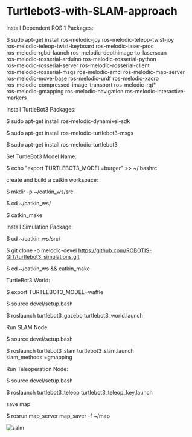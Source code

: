 # Turtlebot3-with-SLAM-approach

Install Dependent ROS 1 Packages:

$ sudo apt-get install ros-melodic-joy ros-melodic-teleop-twist-joy \
  ros-melodic-teleop-twist-keyboard ros-melodic-laser-proc \
  ros-melodic-rgbd-launch ros-melodic-depthimage-to-laserscan \
  ros-melodic-rosserial-arduino ros-melodic-rosserial-python \
  ros-melodic-rosserial-server ros-melodic-rosserial-client \
  ros-melodic-rosserial-msgs ros-melodic-amcl ros-melodic-map-server \
  ros-melodic-move-base ros-melodic-urdf ros-melodic-xacro \
  ros-melodic-compressed-image-transport ros-melodic-rqt* \
  ros-melodic-gmapping ros-melodic-navigation ros-melodic-interactive-markers
  
 Install TurtleBot3 Packages:
  
$ sudo apt-get install ros-melodic-dynamixel-sdk

$ sudo apt-get install ros-melodic-turtlebot3-msgs

$ sudo apt-get install ros-melodic-turtlebot3

Set TurtleBot3 Model Name:

$ echo "export TURTLEBOT3_MODEL=burger" >> ~/.bashrc

create and build a catkin workspace:

$ mkdir -p ~/catkin_ws/src

$ cd ~/catkin_ws/

$ catkin_make

Install Simulation Package:

$ cd ~/catkin_ws/src/

$ git clone -b melodic-devel https://github.com/ROBOTIS-GIT/turtlebot3_simulations.git

$ cd ~/catkin_ws && catkin_make

TurtleBot3 World:

$ export TURTLEBOT3_MODEL=waffle

$ source devel/setup.bash

$ roslaunch turtlebot3_gazebo turtlebot3_world.launch

Run SLAM Node:

$ source devel/setup.bash

$ roslaunch turtlebot3_slam turtlebot3_slam.launch slam_methods:=gmapping

Run Teleoperation Node:

$ source devel/setup.bash

$ roslaunch turtlebot3_teleop turtlebot3_teleop_key.launch

save map:

$ rosrun map_server map_saver -f ~/map

![salm](https://user-images.githubusercontent.com/86454996/123724702-73d50880-d895-11eb-8ed3-0c2d89f83ba0.PNG)
